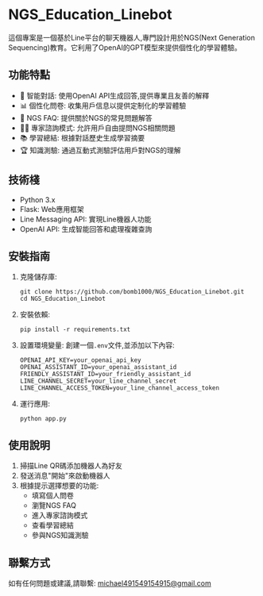 # NGS_Education_Linebot

這個專案是一個基於Line平台的聊天機器人,專門設計用於NGS(Next Generation Sequencing)教育。它利用了OpenAI的GPT模型來提供個性化的學習體驗。

## 功能特點

- 🤖 智能對話: 使用OpenAI API生成回答,提供專業且友善的解釋
- 📊 個性化問卷: 收集用戶信息以提供定制化的學習體驗
- 🧬 NGS FAQ: 提供關於NGS的常見問題解答
- 👨‍⚕️ 專家諮詢模式: 允許用戶自由提問NGS相關問題
- 📚 學習總結: 根據對話歷史生成學習摘要
- 🏆 知識測驗: 通過互動式測驗評估用戶對NGS的理解

## 技術棧

- Python 3.x
- Flask: Web應用框架
- Line Messaging API: 實現Line機器人功能
- OpenAI API: 生成智能回答和處理複雜查詢

## 安裝指南

1. 克隆儲存庫:
   ```
   git clone https://github.com/bomb1000/NGS_Education_Linebot.git
   cd NGS_Education_Linebot
   ```

2. 安裝依賴:
   ```
   pip install -r requirements.txt
   ```

3. 設置環境變量:
   創建一個`.env`文件,並添加以下內容:
   ```
   OPENAI_API_KEY=your_openai_api_key
   OPENAI_ASSISTANT_ID=your_openai_assistant_id
   FRIENDLY_ASSISTANT_ID=your_friendly_assistant_id
   LINE_CHANNEL_SECRET=your_line_channel_secret
   LINE_CHANNEL_ACCESS_TOKEN=your_line_channel_access_token
   ```

4. 運行應用:
   ```
   python app.py
   ```

## 使用說明

1. 掃描Line QR碼添加機器人為好友
2. 發送消息"開始"來啟動機器人
3. 根據提示選擇想要的功能:
   - 填寫個人問卷
   - 瀏覽NGS FAQ
   - 進入專家諮詢模式
   - 查看學習總結
   - 參與NGS知識測驗


## 聯繫方式

如有任何問題或建議,請聯繫: michael491549154915@gmail.com


